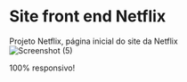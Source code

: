 # Site front end Netflix
Projeto Netflix, página inicial do site da Netflix
<br/>
![Screenshot (5)](https://github.com/micher12/projeto_Netflix/assets/84326814/024d768b-0cb3-4a06-b85a-8bf43ea268c4)
<br/>
<p>100% responsivo!</p>
